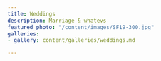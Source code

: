 ```yaml
---
title: Weddings
description: Marriage & whatevs
featured_photo: "/content/images/SF19-300.jpg"
galleries:
- gallery: content/galleries/weddings.md

---
```

